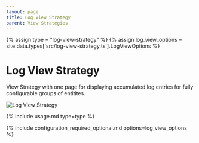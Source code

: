 ```yaml
---
layout: page
title: Log View Strategy
parent: View Strategies
---
```


{% assign type = "log-view-strategy" %}
{% assign log_view_options = site.data.types['src/log-view-strategy.ts'].LogViewOptions %}

# Log View Strategy

View Strategy with one page for displaying accumulated log entries for fully configurable groups of entitites.

<img src="{{site.baseurl}}/assets/log/log-view-strategy.gif" alt="Log View Strategy" style="max-height: 20rem;" />

{% include usage.md type=type %}

{% include configuration_required_optional.md options=log_view_options %}
